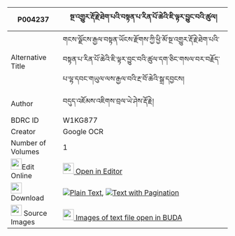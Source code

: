 |P004237|སྔ་འགྱུར་རྡོ་རྗེ་ཐེག་པའི་བསྟན་པ་རིན་པོ་ཆེའི་ཇི་ལྟར་བྱུང་བའི་ཚུལ། 
| --- | --- 
|Alternative Title |གངས་ལྗོངས་རྒྱལ་བསྟན་ཡོངས་རྫོགས་ཀྱི་ཕྱི་མོ་སྔ་འགྱུར་རྡོ་རྗེ་ཐེག་པའི་བསྟན་པ་རིན་པོ་ཆེའི་ཇི་ལྟར་བྱུང་བའི་ཚུལ་དག་ཅིང་གསལ་བར་བརྗོད་པ་ལྷ་དབང་གཡུལ་ལས་རྒྱལ་བའི་རྔ་བོ་ཆེའི་སྒྲ་དབྱངས།
|Author| བདུད་འཇོམས་འཇིགས་བྲལ་ཡེ་ཤེས་རྡོ་རྗེ།
|BDRC ID | W1KG877
|Creator | Google OCR
|Number of Volumes| 1
|<img width="25" src="https://img.icons8.com/color/25/000000/edit-property.png">Edit Online| [<img width="25" src="https://avatars.githubusercontent.com/u/45091458?s=200&v=4"> Open in Editor](http://editor.openpecha.org/P004237)
|<img width="25" src="https://img.icons8.com/fluent/48/000000/download-2.png"/>  Download | [![](https://img.icons8.com/color/20/000000/txt.png)Plain Text](https://github.com/Openpecha/P004237/releases/download/v1/nga_gyur_dorje_tekpa_i_tenpa_r_plain_P004237.zip), [![](https://img.icons8.com/color/20/000000/txt.png)Text with Pagination](https://github.com/Openpecha/P004237/releases/download/v1/nga_gyur_dorje_tekpa_i_tenpa_r_pages_P004237.zip)
|<img width="25" src="https://img.icons8.com/plasticine/100/000000/pictures-folder.png"/>  Source Images | [<img width="25" src="https://library.bdrc.io/icons/BUDA-small.svg"> Images of text file open in BUDA](https://library.bdrc.io/show/bdr:W1KG877)